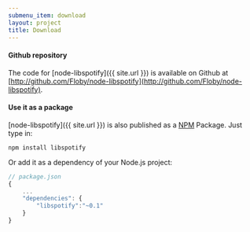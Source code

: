 ```yaml
---
submenu_item: download
layout: project
title: Download
---
```


#### Github repository

The code for [node-libspotify]({{ site.url }}) is available on Github at [http://github.com/Floby/node-libspotify](http://github.com/Floby/node-libspotify).

#### Use it as a package

[node-libspotify]({{ site.url }}) is also published as a [NPM](http://npmjs.org/package/libspotify) Package. Just type in:

    npm install libspotify

Or add it as a dependency of your Node.js project:

```javascript
// package.json
{
    ...
    "dependencies": {
        "libspotify":"~0.1"
    }
}
```
